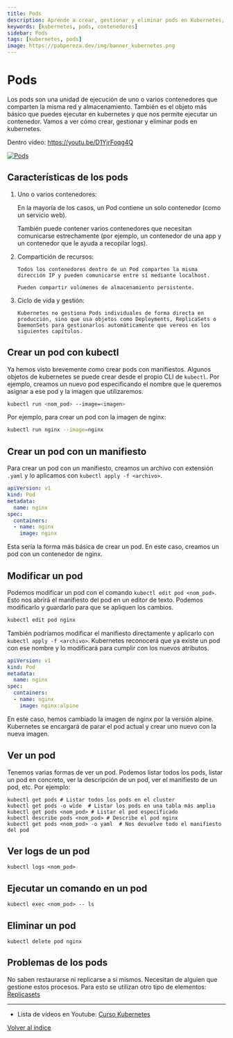 ```yaml
---
title: Pods
description: Aprende a crear, gestionar y eliminar pods en Kubernetes, la unidad más pequeña de ejecución de contenedores.
keywords: [kubernetes, pods, contenedores]
sidebar: Pods
tags: [kubernetes, pods]
image: https://pabpereza.dev/img/banner_kubernetes.png
---
```


# Pods 
Los pods son una unidad de ejecución de uno o varios contenedores que comparten la misma red y almacenamiento. También es el objeto más básico que puedes ejecutar en kubernetes y que nos permite ejecutar un contenedor. Vamos a ver cómo crear, gestionar y eliminar pods en kubernetes.

Dentro vídeo: https://youtu.be/D1YjrFoqg4Q 

[![Pods](https://img.youtube.com/vi/D1YjrFoqg4Q/maxresdefault.jpg)](https://youtu.be/D1YjrFoqg4Q)

## Características de los pods
1.	Uno o varios contenedores:
  
    En la mayoría de los casos, un Pod contiene un solo contenedor (como un servicio web).

    También puede contener varios contenedores que necesitan comunicarse estrechamente (por ejemplo, un contenedor de una app y un contenedor que le ayuda a recopilar logs).

2.	Compartición de recursos:
  
		Todos los contenedores dentro de un Pod comparten la misma dirección IP y pueden comunicarse entre sí mediante localhost.

		Pueden compartir volúmenes de almacenamiento persistente.

3.	Ciclo de vida y gestión:

		Kubernetes no gestiona Pods individuales de forma directa en producción, sino que usa objetos como Deployments, ReplicaSets o DaemonSets para gestionarlos automáticamente que vereos en los siguientes capítulos.


## Crear un pod con kubectl
Ya hemos visto brevemente como crear pods con manifiestos. Algunos objetos de kubernetes se puede crear desde el propio CLI de `kubectl`. Por ejemplo, creamos un nuevo pod especificando el nombre que le queremos asignar a ese pod y la imagen que utilizaremos.
```bash
kubectl run <nom_pod> --image=<imagen>
```

Por ejemplo, para crear un pod con la imagen de nginx:
```bash
kubectl run nginx --image=nginx
```

## Crear un pod con un manifiesto
Para crear un pod con un manifiesto, creamos un archivo con extensión `.yaml` y lo aplicamos con `kubectl apply -f <archivo>`.

```yaml
apiVersion: v1
kind: Pod
metadata:
  name: nginx
spec:
  containers:
  - name: nginx
    image: nginx
```
Esta sería la forma más básica de crear un pod. En este caso, creamos un pod con un contenedor de nginx.

## Modificar un pod
Podemos modificar un pod con el comando `kubectl edit pod <nom_pod>`. Esto nos abrirá el manifiesto del pod en un editor de texto. Podemos modificarlo y guardarlo para que se apliquen los cambios.

```bash
kubectl edit pod nginx
```

También podríamos modificar el manifiesto directamente y aplicarlo con `kubectl apply -f <archivo>`. Kubernetes reconocerá que ya existe un pod con ese nombre y lo modificará para cumplir con los nuevos atributos.
```yaml
apiVersion: v1
kind: Pod
metadata:
  name: nginx
spec:
  containers:
  - name: nginx
    image: nginx:alpine
```

En este caso, hemos cambiado la imagen de nginx por la versión alpine. Kubernetes se encargará de parar el pod actual y crear uno nuevo con la nueva imagen.


## Ver un pod
Tenemos varias formas de ver un pod. Podemos listar todos los pods, listar un pod en concreto, ver la descripción de un pod, ver el manifiesto de un pod, etc. Por ejemplo:
``` shell
kubectl get pods # Listar todos los pods en el cluster
kubectl get pods -o wide  # Listar los pods en una tabla más amplia
kubectl get pods <nom_pod> # Listar el pod especificado
kubectl describe pods <nom_pod> # Describe el pod nginx
kubectl get pods <nom_pod> -o yaml  # Nos devuelve todo el manifiesto del pod
```

## Ver logs de un pod
``` shell
kubectl logs <nom_pod>
```

## Ejecutar un comando en un pod
``` shell
kubectl exec <nom_pod> -- ls
```

## Eliminar un pod
``` shell
kubectl delete pod nginx
```

## Problemas de los pods
No saben restaurarse ni replicarse a si mismos. Necesitan de alguien que gestione estos procesos. Para esto se utilizan otro tipo de elementos:
[Replicasets](./108.Deployments.md)

---
* Lista de vídeos en Youtube: [Curso Kubernetes](https://www.youtube.com/playlist?list=PLQhxXeq1oc2k9MFcKxqXy5GV4yy7wqSma)

[Volver al índice](README.md#índice)